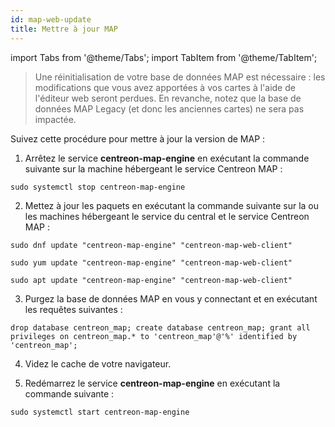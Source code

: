 ```yaml
---
id: map-web-update
title: Mettre à jour MAP
---
```

import Tabs from '@theme/Tabs';
import TabItem from '@theme/TabItem';

> Une réinitialisation de votre base de données MAP est nécessaire : les modifications que vous avez apportées à vos cartes à l'aide de l'éditeur web seront perdues. En revanche, notez que la base de données MAP Legacy (et donc les anciennes cartes) ne sera pas impactée.

Suivez cette procédure pour mettre à jour la version de MAP :

1. Arrêtez le service **centreon-map-engine** en exécutant la commande suivante sur la machine hébergeant le service Centreon MAP :
 
  ```shell
  sudo systemctl stop centreon-map-engine
  ```

2. Mettez à jour les paquets en exécutant la commande suivante sur la ou les machines hébergeant le service du central et le service Centreon MAP :
  
<Tabs groupId="sync">
<TabItem value="Alma / RHEL / Oracle Linux 8" label="Alma / RHEL / Oracle Linux 8">

``` shell
sudo dnf update "centreon-map-engine" "centreon-map-web-client"
```

</TabItem>
<TabItem value="CentOS 7" label="CentOS 7">

``` shell
sudo yum update "centreon-map-engine" "centreon-map-web-client"
```

</TabItem>
<TabItem value="Debian 11" label="Debian 11">

``` shell
sudo apt update "centreon-map-engine" "centreon-map-web-client"
```

</TabItem>
</Tabs>

3. Purgez la base de données MAP en vous y connectant et en exécutant les requêtes suivantes :
 
  ```shell
  drop database centreon_map; create database centreon_map; grant all privileges on centreon_map.* to 'centreon_map'@'%' identified by 'centreon_map';
  ```

4. Videz le cache de votre navigateur.
 

5. Redémarrez le service **centreon-map-engine** en exécutant la commande suivante :
 
  ```shell
  sudo systemctl start centreon-map-engine
  ```
